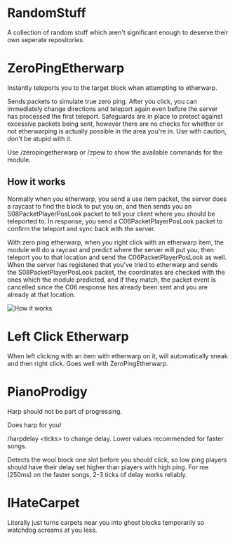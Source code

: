 # RandomStuff
A collection of random stuff which aren't significant enough to deserve their own seperate repositories.


# ZeroPingEtherwarp
Instantly teleports you to the target block when attempting to etherwarp.

Sends packets to simulate true zero ping. After you click, you can immediately change directions and teleport again even before the server has processed the first teleport.
Safeguards are in place to protect against excessive packets being sent, however there are no checks for whether or not etherwarping is actually possible in the area you're in.
Use with caution, don't be stupid with it.

Use /zeropingetherwarp or /zpew to show the available commands for the module.

## How it works
Normally when you etherwarp, you send a use item packet, the server does a raycast to find the block to put you on, and then sends you an S08PacketPlayerPosLook packet to tell your client where you should be teleported to. In response, you send a C06PacketPlayerPosLook packet to confirm the teleport and sync back with the server.

With zero ping etherwarp, when you right click with an etherwarp item, the module will do a raycast and predict where the server will put you, then teleport you to that location and send the C06PacketPlayerPosLook as well. When the server has registered that you've tried to etherwarp and sends the S08PacketPlayerPosLook packet, the coordinates are checked with the ones which the module predicted, and if they match, the packet event is cancelled since the C06 response has already been sent and you are already at that location.

![How it works](https://i.imgur.com/sQTRaEj.png)

# Left Click Etherwarp
When left clicking with an item with etherwarp on it, will automatically sneak and then right click. Goes well with ZeroPingEtherwarp.

# PianoProdigy
Harp should not be part of progressing.

Does harp for you!

/harpdelay \<ticks\> to change delay. Lower values recommended for faster songs.

Detects the wool block one slot before you should click, so low ping players should have their delay set higher than players with high ping. For me (250ms) on the faster songs, 2-3 ticks of delay works reliably.


# IHateCarpet
Literally just turns carpets near you into ghost blocks temporarily so watchdog screams at you less.



